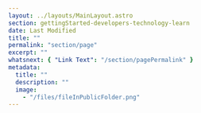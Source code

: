 ```yaml
---
layout: ../layouts/MainLayout.astro
section: gettingStarted-developers-technology-learn
date: Last Modified
title: ""
permalink: "section/page"
excerpt: ""
whatsnext: { "Link Text": "/section/pagePermalink" }
metadata:
  title: ""
  description: ""
  image:
    - "/files/fileInPublicFolder.png"
---
```

